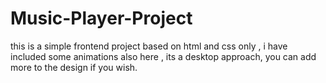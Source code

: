 # Music-Player-Project
this is a simple frontend project based on html and css only , i have included some animations also here , its a desktop approach, you can add more to the design if you wish.
